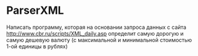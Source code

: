 # ParserXML
Написать программу, которая на основании запроса данных с сайта http://www.cbr.ru/scripts/XML_daily.asp определит самую дорогую и самую дешевую валюту (с максимальной и минимальной стоимостью 1-ой единицы в рублях)
